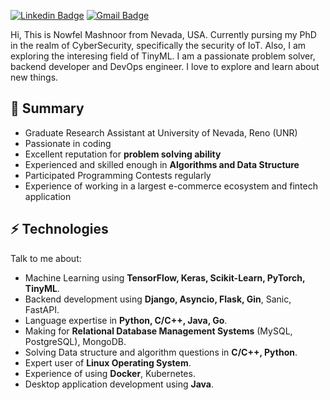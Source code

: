 [![Linkedin Badge](https://img.shields.io/badge/-mashnoor-blue?style=flat-square&logo=Linkedin&logoColor=white&link=https://www.linkedin.com/in/maashnoor/)](https://www.linkedin.com/in/mashnoor/)  [![Gmail Badge](https://img.shields.io/badge/-nowfel8%40gmail.com-red?style=flat-square&logo=Gmail&logoColor=white&link=mailto:nowfel8@gmail.com)](mailto:nowfel8@gmail.com)

<!-- ![short bio](me.png) -->

Hi, This is Nowfel Mashnoor from Nevada, USA. Currently pursing my PhD in the realm of CyberSecurity, specifically the security of IoT. Also, I am exploring the interesing field of TinyML. I am a passionate problem solver, backend developer and DevOps engineer. I love to explore and learn about new things.

## 👯 Summary
- Graduate Research Assistant at University of Nevada, Reno (UNR)
- Passionate in coding
- Excellent reputation for **problem solving ability**
- Experienced and skilled enough in **Algorithms and Data Structure**
- Participated Programming Contests regularly
- Experience of working in a largest e-commerce ecosystem and fintech application
<!-- - Portfolio 🎯 site: [Portfolio](https://amirulislam.zeet.app). -->

## ⚡ Technologies

Talk to me about:
- Machine Learning using **TensorFlow, Keras, Scikit-Learn, PyTorch, TinyML**.
- Backend development using **Django, Asyncio, Flask, Gin**, Sanic, FastAPI.
- Language expertise in **Python, C/C++, Java, Go**.
- Making for **Relational Database Management Systems** (MySQL, PostgreSQL), MongoDB.
- Solving Data structure and algorithm questions in **C/C++, Python**.
- Expert user of **Linux Operating System**.
- Experience of using **Docker**, Kubernetes.
- Desktop application development using **Java**.


